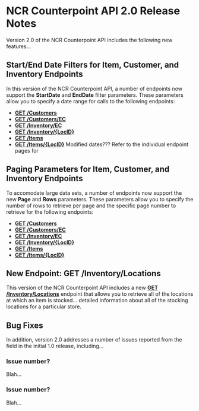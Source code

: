 # NCR Counterpoint API 2.0 Release Notes
Version 2.0 of the NCR Counterpoint API includes the following new features...
## Start/End Date Filters for Item, Customer, and Inventory Endpoints
In this version of the NCR Counterpoint API,  a number of endpoints now support the **StartDate** and **EndDate** filter parameters. These parameters allow you to specify a date range for calls to the following endpoints:
- [**GET /Customers**](https://github.com/NCRCounterpointAPI/APIGuide/blob/master/Endpoints/GET_Customers.md)
- [**GET /Customers/EC**](../Endpoints/GET_Customers_EC.md)
- [**GET /Inventory/EC**](../blob/master/Endpoints/GET_InventoryEC.md)
- [**GET /Inventory/{LocID}**](../blob/master/Endpoints/GET_Inventory_ByLocation.md)
- [**GET /Items**](../blob/master/Endpoints/GET_Items.md)
- [**GET /Items/{LocID}**](../blob/master/Endpoints/GET_Items_ByLocation.md)
Modified dates???
Refer to the individual endpoint pages for 
## Paging Parameters for Item, Customer, and Inventory Endpoints
To accomodate large data sets, a number of endpoints now support the new **Page** and **Rows** parameters. These parameters allow you to specify the number of rows to retrieve per page and the specific page number to retrieve for the following endpoints:
- [**GET /Customers**](../blob/master/Endpoints/GET_Customers.md)
- [**GET /Customers/EC**](../blob/master/Endpoints/GET_Customers_EC.md)
- [**GET /Inventory/EC**](../blob/master/Endpoints/GET_InventoryEC.md)
- [**GET /Inventory/{LocID}**](../blob/master/Endpoints/GET_Inventory_ByLocation.md)
- [**GET /Items**](../blob/master/Endpoints/GET_Items.md)
- [**GET /Items/{LocID}**](../blob/master/Endpoints/GET_Items_ByLocation.md)
## New Endpoint: GET /Inventory/Locations
This version of the NCR Counterpoint API includes a new [**GET /Inventory/Locations**](../blob/master/Endpoints/GET_InventoryLocations.md) endpoint that allows you to retrieve all of the locations at which an item is stocked... detailed information about all of the stocking locations for a particular store.
## Bug Fixes
In addition, version 2.0 addresses a number of issues reported from the field in the initial 1.0 release, including...
### Issue number?
Blah...
### Issue number?
Blah...
